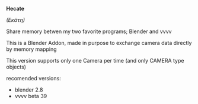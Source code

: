 **Hecate** 

*(Εκάτη)*

Share memory betwen my two favorite programs; 
Blender  and vvvv

This is a Blender Addon, made in purpose to exchange camera data directly by memory mapping

This version supports only one Camera per time (and only CAMERA type objects)



recomended versions:

- blender 2.8
- vvvv beta 39